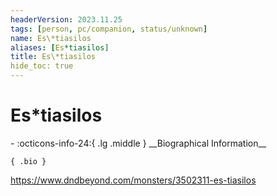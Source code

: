 ```yaml
---
headerVersion: 2023.11.25
tags: [person, pc/companion, status/unknown]
name: Es\*tiasilos
aliases: [Es*tiasilos]
title: Es\*tiasilos
hide_toc: true
---
```

# Es\*tiasilos
<div class="grid cards ext-narrow-margin ext-one-column" markdown>
- :octicons-info-24:{ .lg .middle } __Biographical Information__

    { .bio }

</div>


https://www.dndbeyond.com/monsters/3502311-es-tiasilos